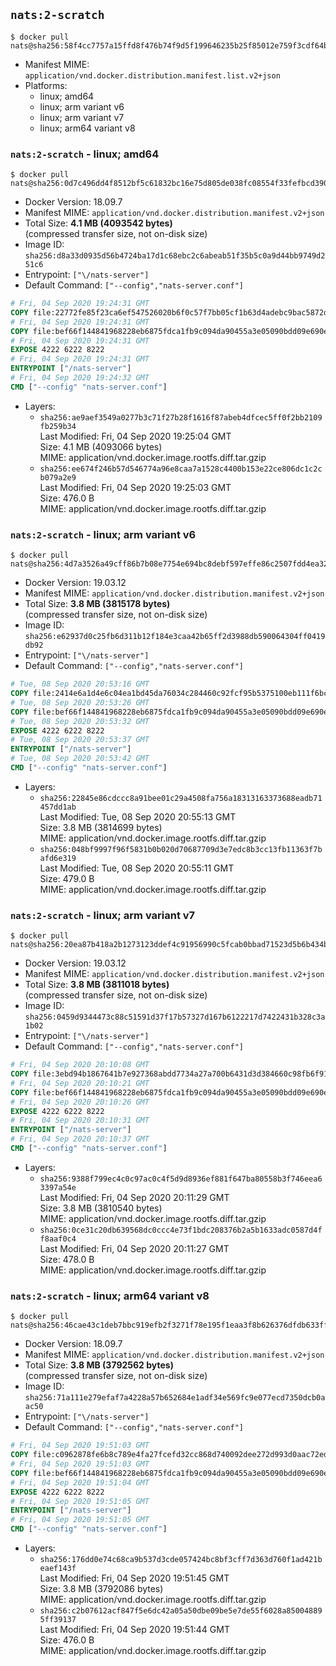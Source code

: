 ## `nats:2-scratch`

```console
$ docker pull nats@sha256:58f4cc7757a15ffd8f476b74f9d5f199646235b25f85012e759f3cdf64b510a5
```

-	Manifest MIME: `application/vnd.docker.distribution.manifest.list.v2+json`
-	Platforms:
	-	linux; amd64
	-	linux; arm variant v6
	-	linux; arm variant v7
	-	linux; arm64 variant v8

### `nats:2-scratch` - linux; amd64

```console
$ docker pull nats@sha256:0d7c496dd4f8512bf5c61832bc16e75d805de038fc08554f33fefbcd3907c4b2
```

-	Docker Version: 18.09.7
-	Manifest MIME: `application/vnd.docker.distribution.manifest.v2+json`
-	Total Size: **4.1 MB (4093542 bytes)**  
	(compressed transfer size, not on-disk size)
-	Image ID: `sha256:d8a33d0935d56b4724ba17d1c68ebc2c6abeab51f35b5c0a9d44bb9749d251c6`
-	Entrypoint: `["\/nats-server"]`
-	Default Command: `["--config","nats-server.conf"]`

```dockerfile
# Fri, 04 Sep 2020 19:24:31 GMT
COPY file:22772fe85f23ca6ef547526020b6f0c57f7bb05cf1b63d4adebc9bac5872d5ce in /nats-server 
# Fri, 04 Sep 2020 19:24:31 GMT
COPY file:bef66f144841968228eb6875fdca1fb9c094da90455a3e05090bdd09e690e7ea in /nats-server.conf 
# Fri, 04 Sep 2020 19:24:31 GMT
EXPOSE 4222 6222 8222
# Fri, 04 Sep 2020 19:24:31 GMT
ENTRYPOINT ["/nats-server"]
# Fri, 04 Sep 2020 19:24:32 GMT
CMD ["--config" "nats-server.conf"]
```

-	Layers:
	-	`sha256:ae9aef3549a0277b3c71f27b28f1616f87abeb4dfcec5ff0f2bb2109fb259b34`  
		Last Modified: Fri, 04 Sep 2020 19:25:04 GMT  
		Size: 4.1 MB (4093066 bytes)  
		MIME: application/vnd.docker.image.rootfs.diff.tar.gzip
	-	`sha256:ee674f246b57d546774a96e8caa7a1528c4400b153e22ce806dc1c2cb079a2e9`  
		Last Modified: Fri, 04 Sep 2020 19:25:03 GMT  
		Size: 476.0 B  
		MIME: application/vnd.docker.image.rootfs.diff.tar.gzip

### `nats:2-scratch` - linux; arm variant v6

```console
$ docker pull nats@sha256:4d7a3526a49cff86b7b08e7754e694bc8debf597effe86c2507fdd4ea32487c7
```

-	Docker Version: 19.03.12
-	Manifest MIME: `application/vnd.docker.distribution.manifest.v2+json`
-	Total Size: **3.8 MB (3815178 bytes)**  
	(compressed transfer size, not on-disk size)
-	Image ID: `sha256:e62937d0c25fb6d311b12f184e3caa42b65ff2d3988db590064304ff0419db92`
-	Entrypoint: `["\/nats-server"]`
-	Default Command: `["--config","nats-server.conf"]`

```dockerfile
# Tue, 08 Sep 2020 20:53:16 GMT
COPY file:2414e6a1d4e6c04ea1bd45da76034c284460c92fcf95b5375100eb111f6bcb4f in /nats-server 
# Tue, 08 Sep 2020 20:53:26 GMT
COPY file:bef66f144841968228eb6875fdca1fb9c094da90455a3e05090bdd09e690e7ea in /nats-server.conf 
# Tue, 08 Sep 2020 20:53:32 GMT
EXPOSE 4222 6222 8222
# Tue, 08 Sep 2020 20:53:37 GMT
ENTRYPOINT ["/nats-server"]
# Tue, 08 Sep 2020 20:53:42 GMT
CMD ["--config" "nats-server.conf"]
```

-	Layers:
	-	`sha256:22845e86cdccc8a91bee01c29a4508fa756a18313163373688eadb71457dd1ab`  
		Last Modified: Tue, 08 Sep 2020 20:55:13 GMT  
		Size: 3.8 MB (3814699 bytes)  
		MIME: application/vnd.docker.image.rootfs.diff.tar.gzip
	-	`sha256:048bf9997f96f5831b0b020d70687709d3e7edc8b3cc13fb11363f7bafd6e319`  
		Last Modified: Tue, 08 Sep 2020 20:55:11 GMT  
		Size: 479.0 B  
		MIME: application/vnd.docker.image.rootfs.diff.tar.gzip

### `nats:2-scratch` - linux; arm variant v7

```console
$ docker pull nats@sha256:20ea87b418a2b1273123ddef4c91956990c5fcab0bbad71523d5b6b434be249c
```

-	Docker Version: 19.03.12
-	Manifest MIME: `application/vnd.docker.distribution.manifest.v2+json`
-	Total Size: **3.8 MB (3811018 bytes)**  
	(compressed transfer size, not on-disk size)
-	Image ID: `sha256:0459d9344473c88c51591d37f17b57327d167b6122217d7422431b328c3a1b02`
-	Entrypoint: `["\/nats-server"]`
-	Default Command: `["--config","nats-server.conf"]`

```dockerfile
# Fri, 04 Sep 2020 20:10:08 GMT
COPY file:3ebd94b1867641b7e927368abdd7734a27a700b6431d3d384660c98fb6f91ae9 in /nats-server 
# Fri, 04 Sep 2020 20:10:21 GMT
COPY file:bef66f144841968228eb6875fdca1fb9c094da90455a3e05090bdd09e690e7ea in /nats-server.conf 
# Fri, 04 Sep 2020 20:10:26 GMT
EXPOSE 4222 6222 8222
# Fri, 04 Sep 2020 20:10:31 GMT
ENTRYPOINT ["/nats-server"]
# Fri, 04 Sep 2020 20:10:37 GMT
CMD ["--config" "nats-server.conf"]
```

-	Layers:
	-	`sha256:9388f799ec4c0c97ac0c4f5d9d8936ef881f647ba80558b3f746eea63397a54e`  
		Last Modified: Fri, 04 Sep 2020 20:11:29 GMT  
		Size: 3.8 MB (3810540 bytes)  
		MIME: application/vnd.docker.image.rootfs.diff.tar.gzip
	-	`sha256:0ce31c20db639568dc0ccc4e73f1bdc208376b2a5b1633adc0587d4ff8aaf0c4`  
		Last Modified: Fri, 04 Sep 2020 20:11:27 GMT  
		Size: 478.0 B  
		MIME: application/vnd.docker.image.rootfs.diff.tar.gzip

### `nats:2-scratch` - linux; arm64 variant v8

```console
$ docker pull nats@sha256:46cae43c1deb7bbc919efb2f3271f78e195f1eaa3f8b626376dfdb633ff3b555
```

-	Docker Version: 18.09.7
-	Manifest MIME: `application/vnd.docker.distribution.manifest.v2+json`
-	Total Size: **3.8 MB (3792562 bytes)**  
	(compressed transfer size, not on-disk size)
-	Image ID: `sha256:71a111e279efaf7a4228a57b652684e1adf34e569fc9e077ecd7350dcb0aac50`
-	Entrypoint: `["\/nats-server"]`
-	Default Command: `["--config","nats-server.conf"]`

```dockerfile
# Fri, 04 Sep 2020 19:51:03 GMT
COPY file:c0962878fe6b8c789e4fa27fcefd32cc868d740092dee272d993d0aac72edeca in /nats-server 
# Fri, 04 Sep 2020 19:51:03 GMT
COPY file:bef66f144841968228eb6875fdca1fb9c094da90455a3e05090bdd09e690e7ea in /nats-server.conf 
# Fri, 04 Sep 2020 19:51:04 GMT
EXPOSE 4222 6222 8222
# Fri, 04 Sep 2020 19:51:05 GMT
ENTRYPOINT ["/nats-server"]
# Fri, 04 Sep 2020 19:51:05 GMT
CMD ["--config" "nats-server.conf"]
```

-	Layers:
	-	`sha256:176dd0e74c68ca9b537d3cde057424bc8bf3cff7d363d760f1ad421beaef143f`  
		Last Modified: Fri, 04 Sep 2020 19:51:45 GMT  
		Size: 3.8 MB (3792086 bytes)  
		MIME: application/vnd.docker.image.rootfs.diff.tar.gzip
	-	`sha256:c2b07612acf847f5e6dc42a05a50dbe09be5e7de55f6028a850048895ff39137`  
		Last Modified: Fri, 04 Sep 2020 19:51:44 GMT  
		Size: 476.0 B  
		MIME: application/vnd.docker.image.rootfs.diff.tar.gzip
